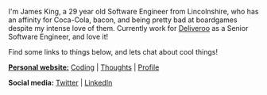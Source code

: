I'm James King, a 29 year old Software Engineer from Lincolnshire, who has an affinity for Coca-Cola, bacon, and being pretty bad at boardgames despite my intense love of them. Currently work for [Deliveroo](https://github.com/deliveroo) as a Senior Software Engineer, and love it!

Find some links to things below, and lets chat about cool things!

[**Personal website:**](https://www.ripixel.co.uk) [Coding](https://www.ripixel.co.uk/coding) | [Thoughts](https://www.ripixel.co.uk/thoughts) | [Profile](https://www.ripixel.co.uk/profile)

**Social media:** [Twitter](https://www.twitter.com/ripixelcodes) | [LinkedIn](https://www.linkedin.com/in/jameskingli/)
